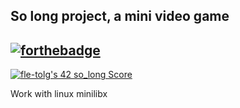 So long project, a mini video game
---
[![forthebadge](https://forthebadge.com/images/badges/made-with-c.svg)](https://forthebadge.com)
---
[![fle-tolg's 42 so_long Score](https://badge42.vercel.app/api/v2/cl9cmwvne00060gk0c97a1d69/project/2858727)](https://github.com/JaeSeoKim/badge42)

Work with linux minilibx
